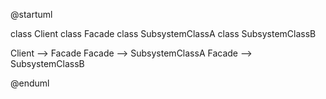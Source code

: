 @startuml

class Client
class Facade
class SubsystemClassA
class SubsystemClassB

Client --> Facade
Facade --> SubsystemClassA
Facade --> SubsystemClassB

@enduml
